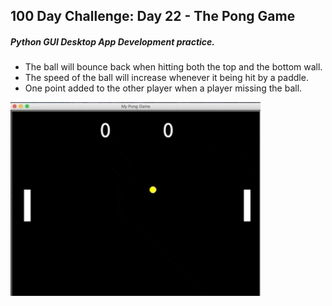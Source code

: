 ## 100 Day Challenge: Day 22 - The Pong Game
##### Python GUI Desktop App Development practice.
- The ball will bounce back when hitting both the top and the bottom wall.
- The speed of the ball will increase whenever it being hit by a paddle.
- One point added to the other player when a player missing the ball.
<img src="pong.gif" width="400">
